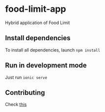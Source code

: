 # food-limit-app
Hybrid application of Food Limit

## Install dependencies

To install all dependencies, launch ``npm install``

## Run in development mode

Just run ``ionic serve``

## Contributing

Check [this](CONTRIBUTING.md)
